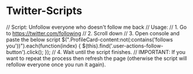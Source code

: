 # Twitter-Scripts

// Script: Unfollow everyone who doesn't follow me back
// Usage: 
// 1. Go to https://twitter.com/following
// 2. Scroll down
// 3. Open console and paste the below script
$(".ProfileCard-content:not(:contains('follows you'))").each(function(index) { $(this).find('.user-actions-follow-button').click(); });
// 4. Wait until the script finishes. 
// IMPORTANT: If you want to repeat the process then refresh the page (otherwise the script will refollow everyone once you run it again).
